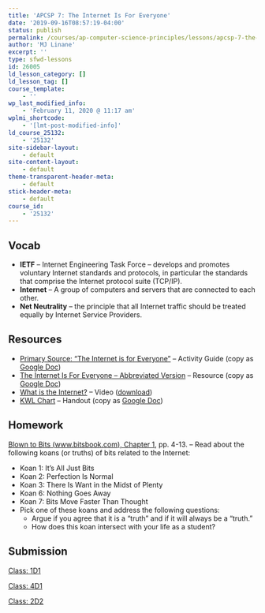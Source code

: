 ```yaml
---
title: 'APCSP 7: The Internet Is For Everyone'
date: '2019-09-16T08:57:19-04:00'
status: publish
permalink: /courses/ap-computer-science-principles/lessons/apcsp-7-the-internet-is-for-everyone
author: 'MJ Linane'
excerpt: ''
type: sfwd-lessons
id: 26005
ld_lesson_category: []
ld_lesson_tag: []
course_template:
    - ''
wp_last_modified_info:
    - 'February 11, 2020 @ 11:17 am'
wplmi_shortcode:
    - '[lmt-post-modified-info]'
ld_course_25132:
    - '25132'
site-sidebar-layout:
    - default
site-content-layout:
    - default
theme-transparent-header-meta:
    - default
stick-header-meta:
    - default
course_id:
    - '25132'
---
```

Vocab
-----

- **IETF** – Internet Engineering Task Force – develops and promotes voluntary Internet standards and protocols, in particular the standards that comprise the Internet protocol suite (TCP/IP).
- **Internet** – A group of computers and servers that are connected to each other.
- **Net Neutrality** – the principle that all Internet traffic should be treated equally by Internet Service Providers.

Resources
---------

- [Primary Source: “The Internet is for Everyone”](https://docs.google.com/document/d/1Wk_gWNLaFJHHgPKmWwasjKFZpVR5tHqxKY5M9ecbFC8/export?format=pdf) – Activity Guide (copy as [Google Doc](https://docs.google.com/document/d/1Wk_gWNLaFJHHgPKmWwasjKFZpVR5tHqxKY5M9ecbFC8/copy))
- [The Internet Is For Everyone – Abbreviated Version](https://docs.google.com/document/d/1Ir6-we2SdZXtm81gVjGfd2ewkGC6CKEU3tCzo5CdrNg/export?format=pdf) – Resource (copy as [Google Doc](https://docs.google.com/document/d/1Ir6-we2SdZXtm81gVjGfd2ewkGC6CKEU3tCzo5CdrNg/copy))
- [What is the Internet?](https://www.youtube.com/watch?v=Dxcc6ycZ73M) – Video ([download](https://videos.code.org/2015/csp/what_is_the_internet.mp4))
- [KWL Chart](https://docs.google.com/document/d/1eeh7T0eTLY0xLq8SIA-q_cmElODwhZ2De28E4mgnZcQ/export?format=pdf) – Handout (copy as [Google Doc](https://docs.google.com/document/d/1eeh7T0eTLY0xLq8SIA-q_cmElODwhZ2De28E4mgnZcQ/copy))

Homework
--------

[Blown to Bits (www.bitsbook.com), Chapter 1](http://www.bitsbook.com/wp-content/uploads/2008/12/chapter1.pdf), pp. 4-13. – Read about the following koans (or truths) of bits related to the Internet:

- Koan 1: It’s All Just Bits
- Koan 2: Perfection Is Normal
- Koan 3: There Is Want in the Midst of Plenty
- Koan 6: Nothing Goes Away
- Koan 7: Bits Move Faster Than Thought
- Pick one of these koans and address the following questions:
  - Argue if you agree that it is a “truth” and if it will always be a “truth.”
  - How does this koan intersect with your life as a student?

Submission
----------

[Class: 1D1](https://classroom.google.com/u/0/c/MzczMzI3MzQ4MjBa/a/Mzc4OTU2MTM1NzVa/details)

[Class: 4D1](https://classroom.google.com/u/0/c/MjA4NDI0ODk1MDZa/a/Mzc4OTU2MTM3MTFa/details)

[Class: 2D2](https://classroom.google.com/u/0/c/MjM5MTUyNTIxMTVa/a/Mzc4OTU2MTM3MDVa/details)